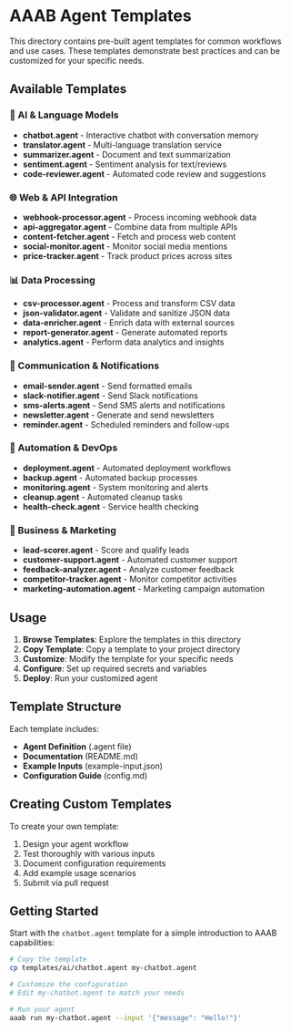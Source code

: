 # AAAB Agent Templates

This directory contains pre-built agent templates for common workflows and use cases. These templates demonstrate best practices and can be customized for your specific needs.

## Available Templates

### 🤖 AI & Language Models
- **chatbot.agent** - Interactive chatbot with conversation memory
- **translator.agent** - Multi-language translation service
- **summarizer.agent** - Document and text summarization
- **sentiment.agent** - Sentiment analysis for text/reviews
- **code-reviewer.agent** - Automated code review and suggestions

### 🌐 Web & API Integration
- **webhook-processor.agent** - Process incoming webhook data
- **api-aggregator.agent** - Combine data from multiple APIs
- **content-fetcher.agent** - Fetch and process web content
- **social-monitor.agent** - Monitor social media mentions
- **price-tracker.agent** - Track product prices across sites

### 📊 Data Processing
- **csv-processor.agent** - Process and transform CSV data
- **json-validator.agent** - Validate and sanitize JSON data
- **data-enricher.agent** - Enrich data with external sources
- **report-generator.agent** - Generate automated reports
- **analytics.agent** - Perform data analytics and insights

### 📨 Communication & Notifications
- **email-sender.agent** - Send formatted emails
- **slack-notifier.agent** - Send Slack notifications
- **sms-alerts.agent** - Send SMS alerts and notifications
- **newsletter.agent** - Generate and send newsletters
- **reminder.agent** - Scheduled reminders and follow-ups

### 🔧 Automation & DevOps
- **deployment.agent** - Automated deployment workflows
- **backup.agent** - Automated backup processes
- **monitoring.agent** - System monitoring and alerts
- **cleanup.agent** - Automated cleanup tasks
- **health-check.agent** - Service health checking

### 🎯 Business & Marketing
- **lead-scorer.agent** - Score and qualify leads
- **customer-support.agent** - Automated customer support
- **feedback-analyzer.agent** - Analyze customer feedback
- **competitor-tracker.agent** - Monitor competitor activities
- **marketing-automation.agent** - Marketing campaign automation

## Usage

1. **Browse Templates**: Explore the templates in this directory
2. **Copy Template**: Copy a template to your project directory
3. **Customize**: Modify the template for your specific needs
4. **Configure**: Set up required secrets and variables
5. **Deploy**: Run your customized agent

## Template Structure

Each template includes:
- **Agent Definition** (.agent file)
- **Documentation** (README.md)
- **Example Inputs** (example-input.json)
- **Configuration Guide** (config.md)

## Creating Custom Templates

To create your own template:
1. Design your agent workflow
2. Test thoroughly with various inputs
3. Document configuration requirements
4. Add example usage scenarios
5. Submit via pull request

## Getting Started

Start with the `chatbot.agent` template for a simple introduction to AAAB capabilities:

```bash
# Copy the template
cp templates/ai/chatbot.agent my-chatbot.agent

# Customize the configuration
# Edit my-chatbot.agent to match your needs

# Run your agent
aaab run my-chatbot.agent --input '{"message": "Hello!"}'
```